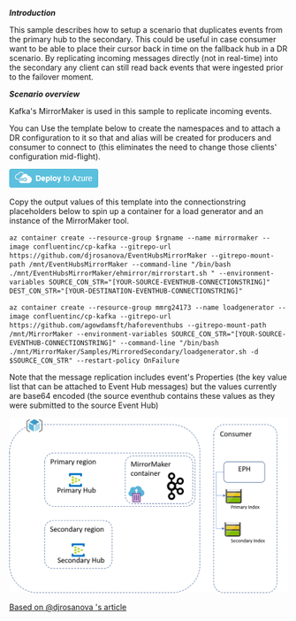 ***Introduction***

This sample describes how to setup a scenario that duplicates events from the primary hub to the secondary. This could be useful in case consumer want to be able to place their cursor back in time on the fallback hub in a DR scenario. By replicating incoming messages directly (not in real-time) into the secondary any client can still read back events that were ingested prior to the failover moment.

***Scenario overview***

Kafka's MirrorMaker is used in this sample to replicate incoming events. 

You can Use the template below to create the namespaces and to attach a DR configuration to it so that and alias will be created for producers and consumer to connect to (this eliminates the need to change those clients' configuration mid-flight).

<a href="https://portal.azure.com/#create/Microsoft.Template/uri/https%3A%2F%2Fraw.githubusercontent.com%2Fagowdamsft%2Fhaforeventhubs%2Fdev%2FSamples%2FMirroredSecondary%2Ftemplate.json" target="_blank">
    <img src="https://raw.githubusercontent.com/Azure/azure-quickstart-templates/master/1-CONTRIBUTION-GUIDE/images/deploytoazure.png"/>
</a>

Copy the output values of this template into the connectionstring placeholders below to spin up a container for a load generator and an instance of the MirrorMaker tool.


```
az container create --resource-group $rgname --name mirrormaker --image confluentinc/cp-kafka --gitrepo-url https://github.com/djrosanova/EventHubsMirrorMaker --gitrepo-mount-path /mnt/EventHubsMirrorMaker --command-line "/bin/bash ./mnt/EventHubsMirrorMaker/ehmirror/mirrorstart.sh " --environment-variables SOURCE_CON_STR="[YOUR-SOURCE-EVENTHUB-CONNECTIONSTRING]" DEST_CON_STR="[YOUR-DESTINATION-EVENTHUB-CONNECTIONSTRING]"
```

```
az container create --resource-group mmrg24173 --name loadgenerator --image confluentinc/cp-kafka --gitrepo-url https://github.com/agowdamsft/haforeventhubs --gitrepo-mount-path /mnt/MirrorMaker --environment-variables SOURCE_CON_STR="[YOUR-SOURCE-EVENTHUB-CONNECTIONSTRING]" --command-line "/bin/bash ./mnt/MirrorMaker/Samples/MirroredSecondary/loadgenerator.sh -d $SOURCE_CON_STR" --restart-policy OnFailure
```

Note that the message replication includes event's Properties (the key value list that can be attached to Event Hub messages) but the values currently are base64 encoded (the source eventhub contains these values as they were submitted to the source Event Hub)

![alt text](https://github.com/agowdamsft/haforeventhubs/blob/dev/Samples/MirroredSecondary/Overview.png "Overview")

[Based on @djrosanova 's article](https://github.com/djrosanova/EventHubsMirrorMaker)